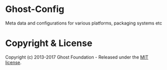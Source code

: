 Ghost-Config
============

Meta data and configurations for various platforms, packaging systems etc

# Copyright & License

Copyright (c) 2013-2017 Ghost Foundation - Released under the [MIT license](LICENSE).
